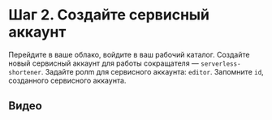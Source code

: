 # Шаг 2. Создайте сервисный аккаунт

Перейдите в ваше облако, войдите в ваш рабочий каталог. 
Создайте новый сервисный аккаунт для работы сокращателя — `serverless-shortener`.
Задайте ролm для сервисного аккаунта: `editor`. 
Запомните `id`, созданного сервисного аккаунта.  

## Видео
